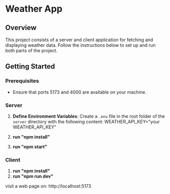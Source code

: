 # Weather App

## Overview

This project consists of a server and client application for fetching and displaying weather data. Follow the instructions below to set up and run both parts of the project.

## Getting Started

### Prerequisites

- Ensure that ports 5173 and 4000 are available on your machine.

### Server

1. **Define Environment Variables**: Create a `.env` file in the root folder of the `server` directory with the following content:
   WEATHER_API_KEY="your WEATHER_API_KEY"

2. **run "npm install"**
3. **run "npm start"**


### Client

1. **run "npm install"**
2. **run "npm run dev"**



visit a web page on:  http://localhost:5173
